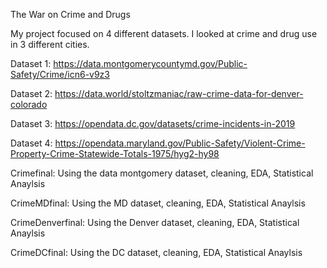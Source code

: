 The War on Crime and Drugs


My project focused on 4 different datasets. I looked at crime and drug use in 3 different cities.

Dataset 1: https://data.montgomerycountymd.gov/Public-Safety/Crime/icn6-v9z3

Dataset 2: https://data.world/stoltzmaniac/raw-crime-data-for-denver-colorado

Dataset 3: https://opendata.dc.gov/datasets/crime-incidents-in-2019

Dataset 4: https://opendata.maryland.gov/Public-Safety/Violent-Crime-Property-Crime-Statewide-Totals-1975/hyg2-hy98

Crimefinal: Using the data montgomery dataset, cleaning, EDA, Statistical Anaylsis 

CrimeMDfinal: Using the MD dataset, cleaning, EDA, Statistical Anaylsis 

CrimeDenverfinal: Using the Denver dataset, cleaning, EDA, Statistical Anaylsis 

CrimeDCfinal: Using the DC dataset, cleaning, EDA, Statistical Anaylsis 
